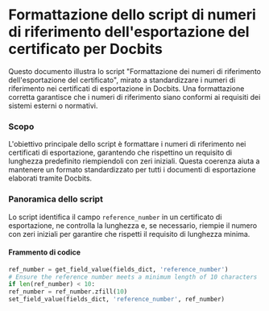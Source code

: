 # Formattazione dello script di numeri di riferimento dell'esportazione del certificato per Docbits

Questo documento illustra lo script "Formattazione dei numeri di riferimento dell'esportazione del certificato", mirato a standardizzare i numeri di riferimento nei certificati di esportazione in Docbits. Una formattazione corretta garantisce che i numeri di riferimento siano conformi ai requisiti dei sistemi esterni o normativi.

### Scopo

L'obiettivo principale dello script è formattare i numeri di riferimento nei certificati di esportazione, garantendo che rispettino un requisito di lunghezza predefinito riempiendoli con zeri iniziali. Questa coerenza aiuta a mantenere un formato standardizzato per tutti i documenti di esportazione elaborati tramite Docbits.

### Panoramica dello script

Lo script identifica il campo `reference_number` in un certificato di esportazione, ne controlla la lunghezza e, se necessario, riempie il numero con zeri iniziali per garantire che rispetti il requisito di lunghezza minima.

#### Frammento di codice
```python
ref_number = get_field_value(fields_dict, 'reference_number')
# Ensure the reference number meets a minimum length of 10 characters
if len(ref_number) < 10:
ref_number = ref_number.zfill(10)
set_field_value(fields_dict, 'reference_number', ref_number)
```


